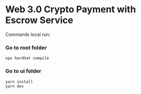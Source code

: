 # Web 3.0 Crypto Payment with Escrow Service

Commands local run:

### Go to root folder

```
npx hardhat compile
```

### Go to ui folder

```
yarn install
yarn dev
```
